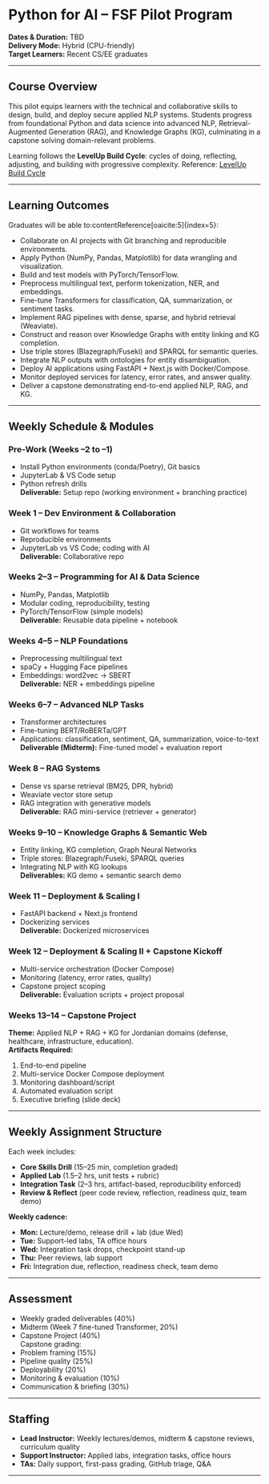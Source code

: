 # Python for AI – FSF Pilot Program

**Dates & Duration:** TBD  
**Delivery Mode:** Hybrid (CPU-friendly)  
**Target Learners:** Recent CS/EE graduates 

---

## Course Overview
This pilot equips learners with the technical and collaborative skills to design, build, and deploy secure applied NLP systems. Students progress from foundational Python and data science into advanced NLP, Retrieval-Augmented Generation (RAG), and Knowledge Graphs (KG), culminating in a capstone solving domain-relevant problems.

Learning follows the **LevelUp Build Cycle**: cycles of doing, reflecting, adjusting, and building with progressive complexity. Reference:  [LevelUp Build Cycle]([https://docs.google.com/document/d/YOUR-DOC-ID-HERE/edit?usp=sharing](https://docs.google.com/document/d/1AggBmYIM9Qh8JocfVxU_vucRujjdBxNiXXrqoBqE7PI/edit?usp=sharing))


---

## Learning Outcomes
Graduates will be able to:contentReference[oaicite:5]{index=5}:
- Collaborate on AI projects with Git branching and reproducible environments.
- Apply Python (NumPy, Pandas, Matplotlib) for data wrangling and visualization.
- Build and test models with PyTorch/TensorFlow.
- Preprocess multilingual text, perform tokenization, NER, and embeddings.
- Fine-tune Transformers for classification, QA, summarization, or sentiment tasks.
- Implement RAG pipelines with dense, sparse, and hybrid retrieval (Weaviate).
- Construct and reason over Knowledge Graphs with entity linking and KG completion.
- Use triple stores (Blazegraph/Fuseki) and SPARQL for semantic queries.
- Integrate NLP outputs with ontologies for entity disambiguation.
- Deploy AI applications using FastAPI + Next.js with Docker/Compose.
- Monitor deployed services for latency, error rates, and answer quality.
- Deliver a capstone demonstrating end-to-end applied NLP, RAG, and KG.

---

## Weekly Schedule & Modules

### Pre-Work (Weeks –2 to –1)
- Install Python environments (conda/Poetry), Git basics
- JupyterLab & VS Code setup
- Python refresh drills  
**Deliverable:** Setup repo (working environment + branching practice)

### Week 1 – Dev Environment & Collaboration
- Git workflows for teams
- Reproducible environments
- JupyterLab vs VS Code; coding with AI  
**Deliverable:** Collaborative repo

### Weeks 2–3 – Programming for AI & Data Science
- NumPy, Pandas, Matplotlib
- Modular coding, reproducibility, testing
- PyTorch/TensorFlow (simple models)  
**Deliverable:** Reusable data pipeline + notebook

### Weeks 4–5 – NLP Foundations
- Preprocessing multilingual text
- spaCy + Hugging Face pipelines
- Embeddings: word2vec → SBERT  
**Deliverable:** NER + embeddings pipeline

### Weeks 6–7 – Advanced NLP Tasks
- Transformer architectures
- Fine-tuning BERT/RoBERTa/GPT
- Applications: classification, sentiment, QA, summarization, voice-to-text  
**Deliverable (Midterm):** Fine-tuned model + evaluation report

### Week 8 – RAG Systems
- Dense vs sparse retrieval (BM25, DPR, hybrid)
- Weaviate vector store setup
- RAG integration with generative models  
**Deliverable:** RAG mini-service (retriever + generator)

### Weeks 9–10 – Knowledge Graphs & Semantic Web
- Entity linking, KG completion, Graph Neural Networks
- Triple stores: Blazegraph/Fuseki, SPARQL queries
- Integrating NLP with KG lookups  
**Deliverables:** KG demo + semantic search demo

### Week 11 – Deployment & Scaling I
- FastAPI backend + Next.js frontend
- Dockerizing services  
**Deliverable:** Dockerized microservices

### Week 12 – Deployment & Scaling II + Capstone Kickoff
- Multi-service orchestration (Docker Compose)
- Monitoring (latency, error rates, quality)
- Capstone project scoping  
**Deliverable:** Evaluation scripts + project proposal

### Weeks 13–14 – Capstone Project
**Theme:** Applied NLP + RAG + KG for Jordanian domains (defense, healthcare, infrastructure, education).  
**Artifacts Required:**
1. End-to-end pipeline
2. Multi-service Docker Compose deployment
3. Monitoring dashboard/script
4. Automated evaluation script
5. Executive briefing (slide deck)

---

## Weekly Assignment Structure
Each week includes:
- **Core Skills Drill** (15–25 min, completion graded)
- **Applied Lab** (1.5–2 hrs, unit tests + rubric)
- **Integration Task** (2–3 hrs, artifact-based, reproducibility enforced)
- **Review & Reflect** (peer code review, reflection, readiness quiz, team demo)

**Weekly cadence:**
- **Mon:** Lecture/demo, release drill + lab (due Wed)  
- **Tue:** Support-led labs, TA office hours  
- **Wed:** Integration task drops, checkpoint stand-up  
- **Thu:** Peer reviews, lab support  
- **Fri:** Integration due, reflection, readiness check, team demo  

---

## Assessment
- Weekly graded deliverables (40%)
- Midterm (Week 7 fine-tuned Transformer, 20%)
- Capstone Project (40%)  
Capstone grading:
- Problem framing (15%)
- Pipeline quality (25%)
- Deployability (20%)
- Monitoring & evaluation (10%)
- Communication & briefing (30%)

---

## Staffing
- **Lead Instructor:** Weekly lectures/demos, midterm & capstone reviews, curriculum quality
- **Support Instructor:** Applied labs, integration tasks, office hours
- **TAs:** Daily support, first-pass grading, GitHub triage, Q&A

---
